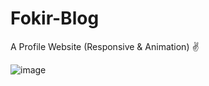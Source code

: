 # Fokir-Blog
A Profile Website (Responsive &amp; Animation) ✌

![image](https://user-images.githubusercontent.com/61433385/185097147-24f46608-9ec7-4016-88c3-9a4b358e42d9.png)
